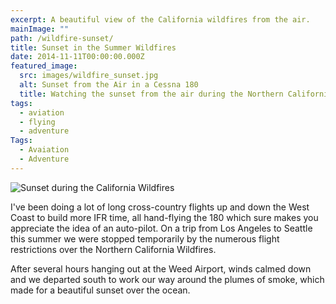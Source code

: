 ```yaml
---
excerpt: A beautiful view of the California wildfires from the air.
mainImage: ""
path: /wildfire-sunset/
title: Sunset in the Summer Wildfires
date: 2014-11-11T00:00:00.000Z
featured_image:
  src: images/wildfire_sunset.jpg
  alt: Sunset from the Air in a Cessna 180
  title: Watching the sunset from the air during the Northern California Wildfires
tags:
  - aviation
  - flying
  - adventure
Tags:
  - Avaiation
  - Adventure
---
```

![Sunset during the California Wildfires](./wildfire_sunset.jpg "Watching the sunset from the air during the Northern California wildfires")

I've been doing a lot of long cross-country flights up and down the West Coast to build more IFR time, all hand-flying the 180 which sure makes you appreciate the idea of an auto-pilot.  On a trip from Los Angeles to Seattle this summer we were stopped temporarily by the numerous flight restrictions over the Northern California Wildfires.  

After several hours hanging out at the Weed Airport, winds calmed down and we departed south to work our way around the plumes of smoke, which made for a beautiful sunset over the ocean.